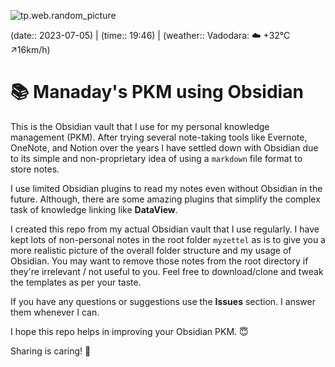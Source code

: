 ![tp.web.random_picture](https://images.unsplash.com/photo-1513282168129-97aac1a90027?crop=entropy&cs=tinysrgb&fit=crop&fm=jpg&h=300&ixid=MnwxfDB8MXxyYW5kb218MHx8dHJlZSxsYW5kc2NhcGUsd2F0ZXIsbW91bnRhaW58fHx8fHwxNjg4NTY2NjE5&ixlib=rb-4.0.3&q=80&utm_campaign=api-credit&utm_medium=referral&utm_source=unsplash_source&w=900)

(date:: 2023-07-05) | (time:: 19:46) | (weather:: Vadodara: ☁️   +32°C ↗16km/h)

# 📚 Manaday's PKM using Obsidian

This is the Obsidian vault that I use for my personal knowledge management (PKM). After trying several note-taking tools like Evernote, OneNote, and Notion over the years I have settled down with Obsidian due to its simple and non-proprietary idea of using a `markdown` file format to store notes.

I use limited Obsidian plugins to read my notes even without Obsidian in the future. Although, there are some amazing plugins that simplify the complex task of knowledge linking like **DataView**.

I created this repo from my actual Obsidian vault that I use regularly. I have kept lots of non-personal notes in the root folder `myzettel` as is to give you a more realistic picture of the overall folder structure and my usage of Obsidian. You may want to remove those notes from the root directory if they're irrelevant / not useful to you. Feel free to download/clone and tweak the templates as per your taste.

If you have any questions or suggestions use the **Issues** section. I answer them whenever I can.

I hope this repo helps in improving your Obsidian PKM. 😇

Sharing is caring! 🤝

